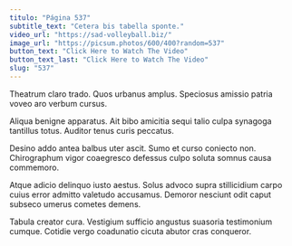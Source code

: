 ```yaml
---
titulo: "Página 537"
subtitle_text: "Cetera bis tabella sponte."
video_url: "https://sad-volleyball.biz/"
image_url: "https://picsum.photos/600/400?random=537"
button_text: "Click Here to Watch The Video"
button_text_last: "Click Here to Watch The Video"
slug: "537"
---
```


Theatrum claro trado. Quos urbanus amplus. Speciosus amissio patria voveo aro verbum cursus.

Aliqua benigne apparatus. Ait bibo amicitia sequi talio culpa synagoga tantillus totus. Auditor tenus curis peccatus.

Desino addo antea balbus uter ascit. Sumo et curso coniecto non. Chirographum vigor coaegresco defessus culpo soluta somnus causa commemoro.

Atque adicio delinquo iusto aestus. Solus advoco supra stillicidium carpo cuius error admitto valetudo accusamus. Demoror nesciunt odit caput subseco umerus cometes demens.

Tabula creator cura. Vestigium sufficio angustus suasoria testimonium cumque. Cotidie vergo coadunatio cicuta abutor cras conqueror.
